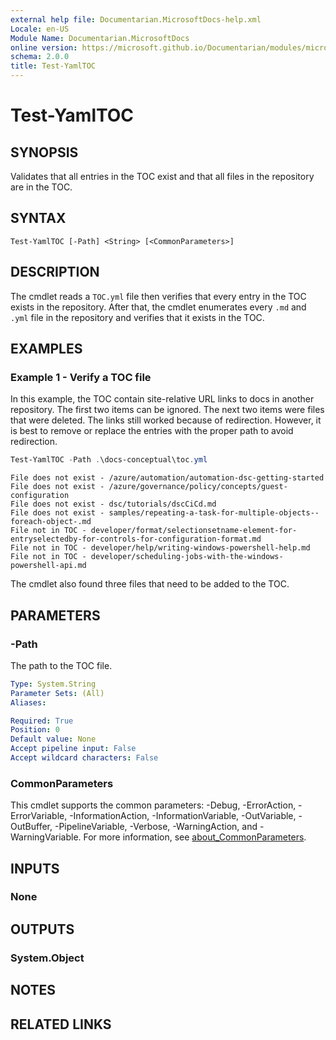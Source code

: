 ```yaml
---
external help file: Documentarian.MicrosoftDocs-help.xml
Locale: en-US
Module Name: Documentarian.MicrosoftDocs
online version: https://microsoft.github.io/Documentarian/modules/microsoftdocs/reference/cmdlets/test-yamltoc
schema: 2.0.0
title: Test-YamlTOC
---
```


# Test-YamlTOC

## SYNOPSIS
Validates that all entries in the TOC exist and that all files in the repository are in the TOC.

## SYNTAX

```
Test-YamlTOC [-Path] <String> [<CommonParameters>]
```

## DESCRIPTION

The cmdlet reads a `TOC.yml` file then verifies that every entry in the TOC exists in the
repository. After that, the cmdlet enumerates every `.md` and `.yml` file in the repository and
verifies that it exists in the TOC.

## EXAMPLES

### Example 1 - Verify a TOC file

In this example, the TOC contain site-relative URL links to docs in another repository. The first
two items can be ignored. The next two items were files that were deleted. The links still worked
because of redirection. However, it is best to remove or replace the entries with the proper path to
avoid redirection.

```powershell
Test-YamlTOC -Path .\docs-conceptual\toc.yml
```

```Output
File does not exist - /azure/automation/automation-dsc-getting-started
File does not exist - /azure/governance/policy/concepts/guest-configuration
File does not exist - dsc/tutorials/dscCiCd.md
File does not exist - samples/repeating-a-task-for-multiple-objects--foreach-object-.md
File not in TOC - developer/format/selectionsetname-element-for-entryselectedby-for-controls-for-configuration-format.md
File not in TOC - developer/help/writing-windows-powershell-help.md
File not in TOC - developer/scheduling-jobs-with-the-windows-powershell-api.md
```

The cmdlet also found three files that need to be added to the TOC.

## PARAMETERS

### -Path

The path to the TOC file.

```yaml
Type: System.String
Parameter Sets: (All)
Aliases:

Required: True
Position: 0
Default value: None
Accept pipeline input: False
Accept wildcard characters: False
```

### CommonParameters

This cmdlet supports the common parameters: -Debug, -ErrorAction, -ErrorVariable,
-InformationAction, -InformationVariable, -OutVariable, -OutBuffer, -PipelineVariable, -Verbose,
-WarningAction, and -WarningVariable. For more information, see
[about_CommonParameters](http://go.microsoft.com/fwlink/?LinkID=113216).

## INPUTS

### None

## OUTPUTS

### System.Object

## NOTES

## RELATED LINKS
